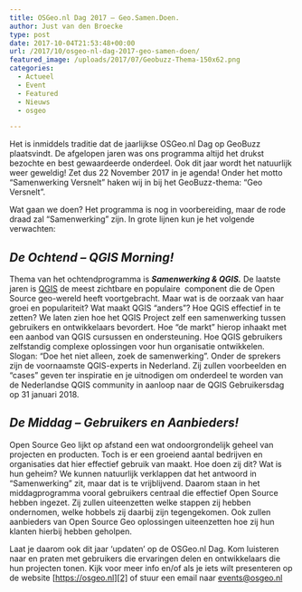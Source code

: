 ```yaml
---
title: OSGeo.nl Dag 2017 – Geo.Samen.Doen.
author: Just van den Broecke
type: post
date: 2017-10-04T21:53:48+00:00
url: /2017/10/osgeo-nl-dag-2017-geo-samen-doen/
featured_image: /uploads/2017/07/Geobuzz-Thema-150x62.png
categories:
  - Actueel
  - Event
  - Featured
  - Nieuws
  - osgeo

---
```

Het is inmiddels traditie dat de jaarlijkse OSGeo.nl Dag op GeoBuzz plaatsvindt. De afgelopen jaren was ons programma altijd het drukst bezochte en best gewaardeerde onderdeel. Ook dit jaar wordt het natuurlijk weer geweldig! Zet dus 22 November 2017 in je agenda! Onder het motto &#8220;Samenwerking Versnelt&#8221; haken wij in bij het GeoBuzz-thema: “Geo Versnelt”.

Wat gaan we doen? Het programma is nog in voorbereiding, maar de rode draad zal &#8220;Samenwerking&#8221; zijn. In grote lijnen kun je het volgende verwachten:

## _De Ochtend &#8211; QGIS Morning!_

Thema van het ochtendprogramma is _**Samenwerking & QGIS.**_ De laatste jaren is [QGIS][1] de meest zichtbare en populaire  component die de Open Source geo-wereld heeft voortgebracht. Maar wat is de oorzaak van haar groei en populariteit? Wat maakt QGIS &#8220;anders&#8221;? Hoe QGIS effectief in te zetten? We laten zien hoe het QGIS Project zelf een samenwerking tussen gebruikers en ontwikkelaars bevordert. Hoe &#8220;de markt&#8221; hierop inhaakt met een aanbod van QGIS cursussen en ondersteuning. Hoe QGIS gebruikers zelfstandig complexe oplossingen voor hun organisatie ontwikkelen. Slogan: &#8220;Doe het niet alleen, zoek de samenwerking&#8221;. Onder de sprekers zijn de voornaamste QGIS-experts in Nederland. Zij zullen voorbeelden en &#8220;cases&#8221; geven ter inspiratie en je uitnodigen om onderdeel te worden van de Nederlandse QGIS community in aanloop naar de QGIS Gebruikersdag op 31 januari 2018.

## _De Middag &#8211; Gebruikers en Aanbieders!_

Open Source Geo lijkt op afstand een wat ondoorgrondelijk geheel van projecten en producten. Toch is er een groeiend aantal bedrijven en organisaties dat hier effectief gebruik van maakt. Hoe doen zij dit? Wat is hun geheim? We kunnen natuurlijk verklappen dat het antwoord in &#8220;Samenwerking&#8221; zit, maar dat is te vrijblijvend. Daarom staan in het middagprogramma vooral gebruikers centraal die effectief Open Source hebben ingezet. Zij zullen uiteenzetten welke stappen zij hebben ondernomen, welke hobbels zij daarbij zijn tegengekomen. Ook zullen aanbieders van Open Source Geo oplossingen uiteenzetten hoe zij hun klanten hierbij hebben geholpen.

Laat je daarom ook dit jaar &#8216;updaten&#8217; op de OSGeo.nl Dag. Kom luisteren naar en praten met gebruikers die ervaringen delen en ontwikkelaars die hun projecten tonen. Kijk voor meer info en/of als je iets wilt presenteren op de website [https://osgeo.nl][2] of stuur een email naar [events@osgeo.nl][3]

 [1]: http://qgis.org/
 [2]: https://osgeo.nl
 [3]: mailto:events@osgeo.nl